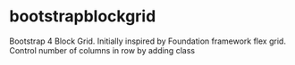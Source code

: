 # bootstrapblockgrid
Bootstrap 4 Block Grid. Initially inspired by Foundation framework flex grid. Control number of columns in row by adding class

